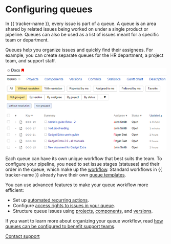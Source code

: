 # Configuring queues

In {{ tracker-name }}, every issue is part of a queue. A queue is an area shared by related issues being worked on under a single product or pipeline. Queues can also be used as a list of issues meant for a specific team or department.

Queues help you organize issues and quickly find their assignees. For example, you can create separate queues for the HR department, a project team, and support staff.

 ![](../_assets/tracker/que.png)

Each queue can have its own unique workflow that best suits the team. To configure your pipeline, you need to set issue stages (statuses) and their order in the queue, which make up the [workflow](manager/workflow.md). Standard workflows in {{ tracker-name }} already have their own [queue templates](manager/workflows.md).

You can use advanced features to make your queue workflow more efficient:

- Set up [automated recurring actions](automation.md).
- Configure [access rights to issues in your queue](manager/queue-access.md).
- Structure queue issues using [projects](manager/projects.md), [components](manager/components.md), and [versions](manager/versions.md).

If you want to learn more about organizing your queue workflow, read [how queues can be configured to benefit support teams](support-process.md).


[Contact support](troubleshooting.md)

